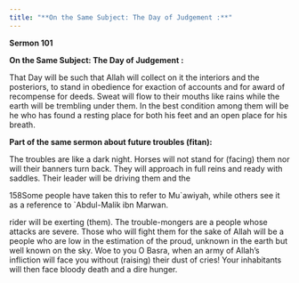 ```yaml
---
title: "**On the Same Subject: The Day of Judgement :**" 
---
```

**Sermon 101**

**On the Same Subject: The Day of Judgement :**

That Day will be such that Allah will collect on it the interiors and the posteriors, to stand in obedience for exaction of accounts and for award of recompense for deeds\. Sweat will flow to their mouths like rains while the earth will be trembling under them\. In the best condition among them will be he who has found a resting place for both his feet and an open place for his breath\.

**Part of the same sermon about future troubles \(fitan\):**

The troubles are like a dark night\. Horses will not stand for \(facing\) them nor will their banners turn back\. They will approach in full reins and ready with saddles\. Their leader will be driving them and the

158Some people have taken this to refer to Mu\`awiyah, while others see it as a reference to \`Abdul\-Malik ibn Marwan\.

<a id="page499"></a>rider will be exerting \(them\)\. The trouble\-mongers are a people whose attacks are severe\. Those who will fight them for the sake of Allah will be a people who are low in the estimation of the proud, unknown in the earth but well known on the sky\. Woe to you O Basra, when an army of Allah’s infliction will face you without \(raising\) their dust of cries\! Your inhabitants will then face bloody death and a dire hunger\.

